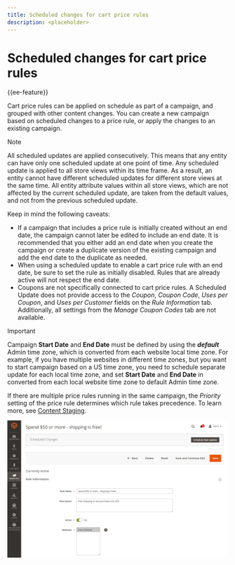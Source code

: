 ```yaml
---
title: Scheduled changes for cart price rules
description: <placeholder>
---
```

# Scheduled changes for cart price rules

{{ee-feature}}

Cart price rules can be applied on schedule as part of a campaign, and grouped with other content changes. You can create a new campaign based on scheduled changes to a price rule, or apply the changes to an existing campaign.

>[!NOTE]
>
>All scheduled updates are applied consecutively. This means that any entity can have only one scheduled update at one point of time. Any scheduled update is applied to all store views within its time frame. As a result, an entity cannot have different scheduled updates for different store views at the same time. All entity attribute values within all store views, which are not affected by the current scheduled update, are taken from the default values, and not from the previous scheduled update.

Keep in mind the following caveats:

- If a campaign that includes a price rule is initially created without an end date, the campaign cannot later be edited to include an end date. It is recommended that you either add an end date when you create the campaign or create a duplicate version of the existing campaign and add the end date to the duplicate as needed.
- When using a scheduled update to enable a cart price rule with an end date, be sure to set the rule as initially disabled. Rules that are already active will not respect the end date.
- Coupons are not specifically connected to cart price rules. A Scheduled Update does not provide access to the _Coupon_, _Coupon Code_, _Uses per Coupon_, and _Uses per Customer_ fields on the _Rule Information_ tab.  Additionally, all settings from the _Manage Coupon Codes_ tab are not available.

>[!IMPORTANT]
>
>Campaign **Start Date** and **End Date** must be defined by using the **_default_** Admin time zone, which is converted from each website local time zone. For example, if you have multiple websites in different time zones, but you want to start campaign based on a US time zone, you need to schedule separate update for each local time zone, and set **Start Date** and **End Date** in converted from each local website time zone to default Admin time zone.

If there are multiple price rules running in the same campaign, the _Priority_ setting of the price rule determines which rule takes precedence. To learn more, see [Content Staging](../content-design/content-staging.md).

![Cart price rules - scheduled changes](./assets/content-staging-price-rules-cart-scheduled-changes.png)<!-- zoom -->
